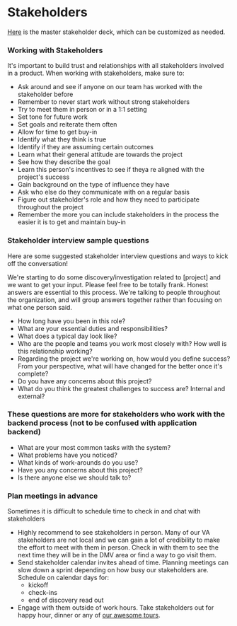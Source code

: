 # Stakeholders 

[Here](https://github.com/department-of-veterans-affairs/va.gov-team/blob/master/platform/research/discovery-sprints/Master%20Stakeholder%20Deck%20Template.pptx) is the master stakeholder deck, which can be customized as needed. 
### Working with Stakeholders 

It's important to build trust and relationships with all stakeholders involved in a product.  When working with stakeholders, make sure to: 

- Ask around and see if anyone on our team has worked with the stakeholder before
- Remember to never start work without strong stakeholders
- Try to meet them in person or in a 1:1 setting
- Set tone for future work 
- Set goals and reiterate them often 
- Allow for time to get buy-in
- Identify what they think is true
- Identify if they are assuming certain outcomes 
- Learn what their general attitude are towards the project
- See how they describe the goal 
- Learn this person's incentives to see if theya re aligned with the project's success
- Gain background on the type of influence they have
- Ask who else do they communicate with on a regular basis
- Figure out stakeholder's role and how they need to participate throughout the project
- Remember the more you can include stakeholders in the process the easier it is to get and maintain buy-in

### Stakeholder interview sample questions
Here are some suggested stakeholder interview questions and ways to kick off the conversation! 

We're starting to do some discovery/investigation related to [project] and we want to get your input. Please feel free to be totally frank. Honest answers are essential to this process. We're talking to people throughout the organization, and will group answers together rather than focusing on what one person said. 

- How long have you been in this role?
- What are your essential duties and responsibilities?
- What does a typical day look like?
- Who are the people and teams you work most closely with? How well is this relationship working?
- Regarding the project we're working on, how would you define success? From your perspective, what will have changed for the better once it's complete?
- Do you have any concerns about this project?
- What do you think the greatest challenges to success are? Internal and external?

### These questions are more for stakeholders who work with the backend process (not to be confused with application backend)
- What are your most common tasks with the system?
- What problems have you noticed?
- What kinds of work-arounds do you use?
- Have you any concerns about this project?
- Is there anyone else we should talk to?

### Plan meetings in advance
Sometimes it is difficult to schedule time to check in and chat with stakeholders
- Highly recommend to see stakeholders in person. Many of our VA stakeholders are not local and we can gain a lot of credibility to make the effort to meet with them in person. Check in with them to see the next time they will be in the DMV area or find a way to go visit them.
- Send stakeholder calendar invites ahead of time. Planning meetings can slow down a sprint depending on how busy our stakeholders are. 
Schedule on calendar days for: 
   - kickoff 
   - check-ins
   - end of discovery read out
- Engage with them outside of work hours. Take stakeholders out for happy hour, dinner or any of [our awesome tours](https://github.com/usds/tours).

